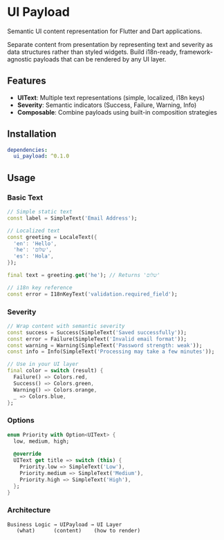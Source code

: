 # UI Payload

Semantic UI content representation for Flutter and Dart applications.

Separate content from presentation by representing text and severity as data structures rather than styled widgets. Build i18n-ready, framework-agnostic payloads that can be rendered by any UI layer.

## Features

- **UIText**: Multiple text representations (simple, localized, i18n keys)
- **Severity**: Semantic indicators (Success, Failure, Warning, Info)
- **Composable**: Combine payloads using built-in composition strategies

## Installation
```yaml
dependencies:
  ui_payload: ^0.1.0
```

## Usage
### Basic Text
```dart
// Simple static text
const label = SimpleText('Email Address');

// Localized text
const greeting = LocaleText({
  'en': 'Hello',
  'he': 'שלום',
  'es': 'Hola',
});

final text = greeting.get('he'); // Returns 'שלום'

// i18n key reference
const error = I18nKeyText('validation.required_field');
```
### Severity
```dart
// Wrap content with semantic severity
const success = Success(SimpleText('Saved successfully'));
const error = Failure(SimpleText('Invalid email format'));
const warning = Warning(SimpleText('Password strength: weak'));
const info = Info(SimpleText('Processing may take a few minutes'));

// Use in your UI layer
final color = switch (result) {
  Failure() => Colors.red,
  Success() => Colors.green,
  Warning() => Colors.orange,
  _ => Colors.blue,
};
```
### Options
```dart
enum Priority with Option<UIText> {
  low, medium, high;
  
  @override
  UIText get title => switch (this) {
    Priority.low => SimpleText('Low'),
    Priority.medium => SimpleText('Medium'),
    Priority.high => SimpleText('High'),
  };
}
```
### Architecture
```
Business Logic → UIPayload → UI Layer
   (what)      (content)    (how to render)
```
